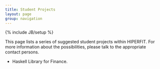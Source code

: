 ```yaml
---
title: Student Projects
layout: page
group: navigation
---
```

{% include JB/setup %}

This page lists a series of suggested student projects within HIPERFIT. For more information about the possibilities, please talk to the appropriate contact persons.

* Haskell Library for Finance.